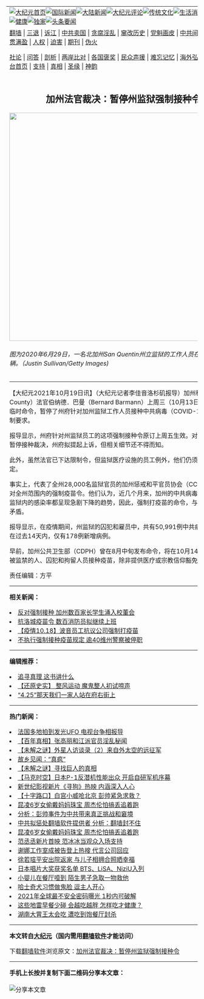 <a name="1" id="1" target="_blank"></a><span id="1"></span>
<table align=center border="0"><tr><td colspan="2" VALIGN=TOP><a href="https://github.com/fjmocf3555/djy/blob/master/gb/nf1351518.md#1"><img src="https://raw.githubusercontent.com/fjmocf3555/www/master/t/djy/1.jpg" title="大纪元首页" alt="大纪元首页"></a><a href="https://github.com/fjmocf3555/djy/blob/master/gb/n24hr.md#1"><img src="https://raw.githubusercontent.com/fjmocf3555/www/master/t/djy/3.jpg" title="国际新闻" alt="国际新闻"></a><a href="https://github.com/fjmocf3555/djy/blob/master/gb/nsc413.md#1"><img src="https://raw.githubusercontent.com/fjmocf3555/www/master/t/djy/4.jpg" title="大陆新闻" alt="大陆新闻"></a><a href="https://github.com/fjmocf3555/djy/blob/master/gb/news392.md#1"><img src="https://raw.githubusercontent.com/fjmocf3555/www/master/t/djy/5.jpg" title="大纪元评论" alt="大纪元评论"></a><a href="https://github.com/fjmocf3555/djy/blob/master/gb/news2007.md#1"><img src="https://raw.githubusercontent.com/fjmocf3555/www/master/t/djy/6.jpg" title="传统文化" alt="传统文化"></a><a href="https://github.com/fjmocf3555/djy/blob/master/gb/news2008.md#1"><img src="https://raw.githubusercontent.com/fjmocf3555/www/master/t/djy/7.jpg" title="生活消费" alt="生活消费"></a><a href="https://github.com/fjmocf3555/djy/blob/master/gb/ncyule.md#1"><img src="https://raw.githubusercontent.com/fjmocf3555/www/master/t/djy/8.jpg" title="娱乐休闲" alt="娱乐休闲"></a><a href="https://github.com/fjmocf3555/djy/blob/master/gb/nsc1002.md#1"><img src="https://raw.githubusercontent.com/fjmocf3555/www/master/t/djy/9.jpg" title="健康" alt="健康"></a><a href="https://github.com/fjmocf3555/djy/blob/master/gb/nf6092.md#1"><img src="https://raw.githubusercontent.com/fjmocf3555/www/master/t/djy/10a.jpg" title="独家" alt="独家"></a><a href="https://github.com/fjmocf3555/djy/blob/master/gb/nf4514.md#1"><img src="https://raw.githubusercontent.com/fjmocf3555/www/master/t/djy/12a.jpg" title="头条要闻" alt="头条要闻"></a></td></tr>
<tr><td colspan="2" VALIGN=TOP><a target="_blank" href="https://github.com/fjmocf3555/www/blob/master/README.md?zsrh#1">翻墙</a> | <a target="_blank" href="https://github.com/fjmocf3555/djy/blob/master/gb/nf5657.md#1">三退</a> | <a target="_blank" href="https://github.com/fjmocf3555/djy/blob/master/gb/nf6124.md#1">诉江</a> | <a target="_blank" href="https://github.com/fjmocf3555/djy/blob/master/gb/nf1176117.md#1">中共卖国</a> | <a target="_blank" href="https://github.com/fjmocf3555/djy/blob/master/gb/nf5773.md#1">贪腐淫乱</a> | <a target="_blank" href="https://github.com/fjmocf3555/djy/blob/master/gb/nf1176115.md#1">窜改历史</a> | <a target="_blank" href="https://github.com/fjmocf3555/djy/blob/master/gb/nf1176107.md#1">党魁画皮</a> | <a target="_blank" href="https://github.com/fjmocf3555/djy/blob/master/gb/nf1320400.md#1">中共间谍</a> | <a target="_blank" href="https://github.com/fjmocf3555/djy/blob/master/gb/nf1176114.md#1">破坏传统</a> | <a target="_blank" href="https://github.com/fjmocf3555/ntdtv/blob/master/gb/prog447_1.md#1">恶贯满盈</a> | <a target="_blank" href="https://github.com/fjmocf3555/djy/blob/master/gb/ncid278.md#1">人权</a> | <a target="_blank" href="https://github.com/fjmocf3555/djy/blob/master/gb/nf1176111.md#1">迫害</a> | <a target="_blank" href="https://gitlab.com/szzdlab/mh-qikan/blob/master/README.md#1">期刊</a> | <a target="_blank" href="https://github.com/fjmocf3555/djy/blob/master/gb/nf5562.md#1">伪火</a></p><p><a target="_blank" href="https://github.com/fjmocf3555/djy/blob/master/gb/9p.md#1">社论</a> | <a target="_blank" href="https://github.com/fjmocf3555/djy/blob/master/gb/nf4378.md#1">问答</a> | <a target="_blank" href="https://github.com/fjmocf3555/djy/blob/master/gb/nf5792.md#1">剖析</a> | <a target="_blank" href="https://github.com/fjmocf3555/djy/blob/master/gb/nf5735.md#1">两岸比对</a> | <a target="_blank" href="https://github.com/fjmocf3555/djy/blob/master/gb/nf6119.md#1">各国褒奖</a> | <a target="_blank" href="https://github.com/fjmocf3555/djy/blob/master/gb/nf6120.md#1">民众声援</a> | <a target="_blank" href="https://github.com/fjmocf3555/djy/blob/master/gb/nf1188594.md#1">难忘记忆</a> | <a target="_blank" href="https://github.com/fjmocf3555/djy/blob/master/gb/nf3180.md#1">海外弘传</a> | <a target="_blank" href="https://github.com/fjmocf3555/djy/blob/master/gb/nf5410.md#1">万人上访</a> | <a target="_blank" href="https://github.com/fjmocf3555/www/blob/master/README.md?zsrh#1">平台首页</a> | <a target="_blank" href="https://github.com/fjmocf3555/djy/blob/master/gb/nf4386.md#1">支持</a> | <a target="_blank" href="https://github.com/fjmocf3555/djy/blob/master/gb/nf4389.md#1">真相</a> | <a target="_blank" href="https://github.com/fjmocf3555/djy/blob/master/gb/nf5790.md#1">圣缘</a> | <a target="_blank" href="https://github.com/fjmocf3555/djy/blob/master/gb/nf4786.md#1">神韵</a></td></tr>
<tr><td VALIGN=TOP width="626"><h2 align=center>加州法官裁决：暂停州监狱强制接种令</h2>
<img width="600" src="https://i.epochtimes.com/assets/uploads/2020/08/download-7.jpg" />
<h6>图为2020年6月29日，一名北加州San Quentin州立监狱的工作人员在检查进入的车辆。（Justin Sullivan/Getty Images)
</h6>
<hr>
	<p>【大纪元2021年10月19日讯】（大纪元记者李佳音<ahref="https://github.com/fjmocf3555/djy/blob/master/gb/tag/%E6%B4%9B%E6%9D%89%E7%9F%B6.md#1">洛杉矶</a>报导）<ahref="https://github.com/fjmocf3555/djy/blob/master/gb/tag/%E5%8A%A0%E5%B7%9E%E7%A7%91%E6%81%A9%E5%8E%BF.md#1">加州科恩县</a>（Kern County）法官伯纳德．巴曼（Bernard Barmann）上周三（10月13日）发布了一项临时命令，暂停了州府针对<ahref="https://github.com/fjmocf3555/djy/blob/master/gb/tag/%E5%8A%A0%E5%B7%9E%E7%9B%91%E7%8B%B1.md#1">加州监狱</a>工作人员接种中共病毒（COVID-19）疫苗的强制要求。</p>
<p>报导显示，州府针对州监狱员工的这项<ahref="https://github.com/fjmocf3555/djy/blob/master/gb/tag/%E5%BC%BA%E5%88%B6%E6%8E%A5%E7%A7%8D%E4%BB%A4.md#1">强制接种令</a>原订上周五生效。对于巴曼法官的暂停接种裁决，州府拟提起上诉，但相关细节还不得而知。</p>
<p>此外，虽然法官已下达限制令，但监狱医疗设施的员工例外，他们仍须遵守州府规定。</p>
<p>事实上，代表了全州28,000名监狱官员的加州惩戒和平官员协会（CCPOA）一向反对全州范围内的强制疫苗令。他们认为，近几个月来，加州的中共病毒感染率，以及监狱内的感染率都呈现急剧下降的趋势，因此，强制打疫苗的命令，与疫情趋势相互矛盾。</p>
<p>报导显示，在疫情期间，州监狱的囚犯和雇员中，共有50,991例中共病毒确诊，但在过去14天内，仅有178例新增病例。</p>
<p>早前，加州公共卫生部（CDPH）曾在8月中旬发布命令，将在10月14日前，为所有被监禁的人、囚犯和拘留人员接种疫苗，除非提供医疗或宗教信仰豁免证明。◇</p>
<p>责任编辑：方平</p>
	
<hr>


<strong>相关新闻：</strong>
<li><a href="https://github.com/fjmocf3555/djy/blob/master/gb/21/10/15/n13305553.md#1">反对强制接种 加州数百家长学生涌入校董会</a></li>
<li><a href="https://github.com/fjmocf3555/djy/blob/master/gb/21/10/15/n13307774.md#1">抗洛城疫苗令 数百消防员拟继续上班</a></li>
<li><a href="https://github.com/fjmocf3555/djy/blob/master/gb/21/10/18/n13311988.md#1">【疫情10.18】波音员工抗议公司强制打疫苗</a></li>
<li><a href="https://github.com/fjmocf3555/djy/blob/master/gb/21/10/18/n13312201.md#1">不执行强制接种疫苗规定 逾40维州警察被停职</a></li>
<hr>


<strong>编辑推荐：</strong>
<li><a href="https://github.com/upjkzu3674/djy/blob/master/gb/19/1/5/n10955468.md?dfh#1" target="_blank">追寻真理 这书讲什么</a></li><li><a href="https://github.com/tsiac2612/djy/blob/master/gb/18/4/16/n10306820.md#1" target="_blank">【还原史实】 整风运动 魔鬼整人初试啼声</a></li><li><a href="https://github.com/tsiac2612/djy/blob/master/gb/19/4/24/n11210435.md#1" target="_blank">“4.25”那天我们一家人站在府右街上</a></li>
<hr>

<strong>热门新闻：</strong>
<li><a href="https://github.com/fjmocf3555/djy/blob/master/gb/21/11/15/n13376584.md#1">法国多地拍到发光UFO 电视台争相报导</a></li>
<li><a href="https://github.com/fjmocf3555/djy/blob/master/gb/21/11/16/n13379941.md#1">【百年真相】张高丽和江派官员淫乱秘闻</a></li>
<li><a href="https://github.com/fjmocf3555/djy/blob/master/gb/21/11/12/n13372289.md#1">【未解之谜】外星人访谈录（2）来自外太空的远征军</a></li>
<li><a href="https://github.com/fjmocf3555/djy/blob/master/gb/21/10/31/n13343096.md#1">故乡见闻：“真疯”</a></li>
<li><a href="https://github.com/fjmocf3555/djy/blob/master/gb/21/11/18/n13384403.md#1">【未解之谜】寻找巨人的真相</a></li>
<li><a href="https://github.com/fjmocf3555/djy/blob/master/gb/21/11/20/n13388010.md#1">【马克时空】日本P-1反潜机性能出众 开启自研军机序幕</a></li>
<li><a href="https://github.com/fjmocf3555/djy/blob/master/gb/21/11/20/n13387269.md#1">新世纪影视新片《寻狗》热映 内涵深入人心</a></li>
<li><a href="https://github.com/fjmocf3555/djy/blob/master/gb/21/11/20/n13387996.md#1">【十字路口】白宫小威呛北京 彭帅紧急求救？</a></li>
<li><a href="https://github.com/fjmocf3555/djy/blob/master/gb/21/11/19/n13386902.md#1">昆凌6岁女偷戴妈妈珠宝 周杰伦怕搞丢追着跑</a></li>
<li><a href="https://github.com/fjmocf3555/djy/blob/master/gb/21/11/19/n13387150.md#1">分析：彭帅事件为中共带来真正挑战和窘境</a></li>
<li><a href="https://github.com/fjmocf3555/djy/blob/master/gb/21/11/19/n13385054.md#1">中共拟惩处翻墙软件提供者 分析：翻墙封不住</a></li>
<li><a href="https://github.com/fjmocf3555/djy/blob/master/gb/21/11/19/n13386902.md#1">昆凌6岁女偷戴妈妈珠宝 周杰伦怕搞丢追着跑</a></li>
<li><a href="https://github.com/fjmocf3555/djy/blob/master/gb/21/11/19/n13387175.md#1">范丞丞新片首映 范冰冰当观众入场支持</a></li>
<li><a href="https://github.com/fjmocf3555/djy/blob/master/gb/21/11/19/n13385245.md#1">谢娜工作室成被告登上热搜 代言公司回应</a></li>
<li><a href="https://github.com/fjmocf3555/djy/blob/master/gb/21/11/21/n13388773.md#1">徐若瑄平安出院返家 与儿子相拥合照晒幸福</a></li>
<li><a href="https://github.com/fjmocf3555/djy/blob/master/gb/21/11/19/n13385648.md#1">日本唱片大奖获奖名单 BTS、LiSA、NiziU入列</a></li>
<li><a href="https://github.com/fjmocf3555/djy/blob/master/gb/21/11/19/n13385796.md#1">小婴儿在餐厅噎到 陌生男子急取一物救他</a></li>
<li><a href="https://github.com/fjmocf3555/djy/blob/master/gb/21/11/20/n13388038.md#1">哈士奇犬习惯做鬼脸 逗主人开心</a></li>
<li><a href="https://github.com/fjmocf3555/djy/blob/master/gb/21/11/19/n13386020.md#1">2021年全球最不安全密码曝光 1秒内可破解</a></li>
<li><a href="https://github.com/fjmocf3555/djy/blob/master/gb/21/11/16/n13379868.md#1">这些地雷早餐少碰 会越吃越胖 怎样吃才健康？</a></li>
<li><a href="https://github.com/fjmocf3555/djy/blob/master/gb/21/11/21/n13388685.md#1">湖南大胃王太会吃 遭吃到饱餐厅封杀</a></li>
<hr>

<strong>本文转自<a href="https://www.epochtimes.com">大纪元</a>（国内需用<a href="https://github.com/fjmocf3555/www/blob/master/README.md#8">翻墙软件</a>才能访问）</strong><p>下载<a href="https://github.com/fjmocf3555/www/blob/master/README.md#8">翻墙软件</a>浏览原文：<a href="https://www.epochtimes.com/gb/21/10/19/n13313810.htm">加州法官裁决：暂停州监狱强制接种令</a></p><hr>

<strong>手机上长按并复制下面二维码分享本文章：</strong><br><br><img src="https://chart.apis.google.com/chart?cht=qr&chs=240x240&choe=UTF-8&chld=M|2&chl=https://github.com/fjmocf3555/djy/blob/master/gb/21/10/19/n13313810.md%231" title="分享本文章"></td><td VALIGN=TOP><a href="https://github.com/fjmocf3555/djy/blob/master/gb/16/1/21/n4622075.md?dfh#1" target="_blank"><img src="https://raw.githubusercontent.com/fjmocf3555/djy/master/gb/300/wei-f1.jpg" title="中共的伪火骗局"  alt="中共的伪火骗局"></a><br><a href="https://github.com/fjmocf3555/www/blob/master/README.md?dfh#9" target="_blank"><img src="https://raw.githubusercontent.com/fjmocf3555/djy/master/gb/300/yong-h.jpg" title="永恒的见证"  alt="永恒的见证"></a><br><a href="https://github.com/fjmocf3555/djy/blob/master/gb/13/9/29/n3974789.md?dfh#1" target="_blank"><img src="https://raw.githubusercontent.com/fjmocf3555/djy/master/gb/300/shang-lnz.jpg" title="善良女子被中共投男牢"  alt="善良女子被中共投男牢"></a><br><a href="https://github.com/fjmocf3555/djy/blob/master/gb/16/3/16/n4663449.md?dfh#1" target="_blank"><img src="https://raw.githubusercontent.com/fjmocf3555/djy/master/gb/300/huo-z3.jpg" title="警卫目击活摘器官"  alt="警卫目击活摘器官"></a><br><a href="https://github.com/fjmocf3555/djy/blob/master/gb/16/8/7/n8177641.md?dfh#1" target="_blank"><img src="https://raw.githubusercontent.com/fjmocf3555/djy/master/gb/300/huo-z4.jpg" title="证人描述活摘恐怖"  alt="证人描述活摘恐怖"></a><br><a href="https://github.com/fjmocf3555/djy/blob/master/gb/10/4/19/n2881569.md?dfh#1" target="_blank"><img src="https://raw.githubusercontent.com/fjmocf3555/djy/master/gb/300/huo-z1.jpg" title="揭开活摘器官黑幕"  alt="揭开活摘器官黑幕"></a><br><a href="https://github.com/fjmocf3555/djy/blob/master/gb/10/11/7/n3077476.md?dfh#1" target="_blank"><img src="https://raw.githubusercontent.com/fjmocf3555/djy/master/gb/300/ma-ks.jpg" title="马克思的成魔之路"  alt="马克思的成魔之路"></a><br><a href="https://github.com/fjmocf3555/djy/blob/master/gb/14/6/9/n4173977.md?dfh#1" target="_blank"><img src="https://raw.githubusercontent.com/fjmocf3555/djy/master/gb/300/chang-zs.jpg" title="藏字石 蕴天机"  alt="藏字石 蕴天机"></a><br><a href="https://github.com/fjmocf3555/djy/blob/master/gb/18/5/10/n10381511.md?dfh#1" target="_blank"><img src="https://raw.githubusercontent.com/fjmocf3555/djy/master/gb/300/st1.jpg" title="关注三亿人三退"  alt="关注三亿人三退"></a><br><a href="https://github.com/fjmocf3555/djy/blob/master/gb/18/3/21/n10237682.md?dfh#1" target="_blank"><img src="https://raw.githubusercontent.com/fjmocf3555/djy/master/gb/300/jie-t.jpg" title="解体中共复兴中华"  alt="解体中共复兴中华"></a><br><a href="https://github.com/fjmocf3555/djy/blob/master/gb/9/2/9/n2422991.md?dfh#1" target="_blank"><img src="https://raw.githubusercontent.com/fjmocf3555/djy/master/gb/300/gao-zs.jpg" title="中共迫害良心律师"  alt="中共迫害良心律师"></a><br><a href="https://github.com/fjmocf3555/djy/blob/master/gb/18/12/9/n10900044.md?dfh#1" target="_blank"><img src="https://raw.githubusercontent.com/fjmocf3555/djy/master/gb/300/sj1.jpg" title="三百多万人举报江泽民"  alt="三百多万人举报江泽民"></a><br><a href="https://github.com/fjmocf3555/djy/blob/master/gb/18/8/28/n10672014.md?dfh#1" target="_blank"><img src="https://raw.githubusercontent.com/fjmocf3555/djy/master/gb/300/sj2.jpg" title="这些官员为何起诉江泽民"  alt="这些官员为何起诉江泽民"></a><br><a href="https://github.com/fjmocf3555/djy/blob/master/gb/8/12/18/n2367165.md?dfh#1" target="_blank"><img src="https://raw.githubusercontent.com/fjmocf3555/djy/master/gb/300/liangan.jpg" title="海峡两岸的强烈对比"  alt="海峡两岸的强烈对比"></a><br><a href="https://github.com/fjmocf3555/djy/blob/master/gb/15/12/10/n4593139.md?dfh#1" target="_blank"><img src="https://raw.githubusercontent.com/fjmocf3555/djy/master/gb/300/jia-ndzl.jpg" title="加拿大总理的贺信"  alt="加拿大总理的贺信"></a><br><a href="https://github.com/fjmocf3555/djy/blob/master/gb/11/6/17/n3289382.md?dfh#1" target="_blank"><img src="https://raw.githubusercontent.com/fjmocf3555/djy/master/gb/300/xiao-wd.jpg" title="探寻真相兼听则明"  alt="探寻真相兼听则明"></a><br><a href="https://github.com/fjmocf3555/djy/blob/master/gb/18/10/27/n10812623.md?dfh#1" target="_blank"><img src="https://raw.githubusercontent.com/fjmocf3555/djy/master/gb/300/yindu.jpg" title="印度媒体报道东方"  alt="印度媒体报道东方"></a><br><a href="https://github.com/fjmocf3555/djy/blob/master/gb/18/6/9/n10469652.md?dfh#1" target="_blank"><img src="https://raw.githubusercontent.com/fjmocf3555/djy/master/gb/300/xie-j.jpg" title="不一样的海外校园"  alt="不一样的海外校园"></a><br><a href="https://github.com/fjmocf3555/djy/blob/master/gb/7/4/5/n1669415.md?dfh#1" target="_blank"><img src="https://raw.githubusercontent.com/fjmocf3555/djy/master/gb/300/li-up.jpg" title="从大师到徒弟的传奇"  alt="从大师到徒弟的传奇"></a><br><a href="https://github.com/fjmocf3555/djy/blob/master/gb/17/5/26/n9191512.md?dfh#1" target="_blank"><img src="https://raw.githubusercontent.com/fjmocf3555/djy/master/gb/300/zfl2.jpg" title="亿万人与东方一本奇书"  alt="亿万人与东方一本奇书"></a><br><a href="https://github.com/fjmocf3555/djy/blob/master/gb/13/11/27/n4020290.md?dfh#1" target="_blank"><img src="https://raw.githubusercontent.com/fjmocf3555/djy/master/gb/300/zhen-h.jpg" title="大陆见不到的震撼场面"  alt="大陆见不到的震撼场面"></a><br><a href="https://github.com/fjmocf3555/djy/blob/master/gb/15/7/17/n4482910.md?dfh#1" target="_blank"><img src="https://raw.githubusercontent.com/fjmocf3555/djy/master/gb/300/dalu-sk.jpg" title="人心向善 大陆当初盛况"  alt="人心向善 大陆当初盛况"></a><br><a href="https://github.com/fjmocf3555/djy/blob/master/gb/19/1/5/n10955468.md?dfh#1" target="_blank"><img src="https://raw.githubusercontent.com/fjmocf3555/djy/master/gb/300/zfl1.jpg" title="追寻真理 这书讲什么"  alt="追寻真理 这书讲什么"></a><br><a href="https://github.com/fjmocf3555/www/blob/master/README.md?dfh#1" target="_blank"><img src="https://raw.githubusercontent.com/fjmocf3555/djy/master/gb/300/fq1.jpg" title="下载免费翻墙软件"  alt="下载免费翻墙软件"></a><br></td></tr></table>
